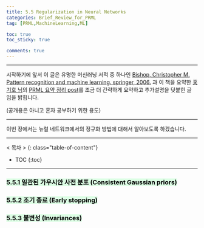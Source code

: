 ```yaml
---
title: 5.5 Regularization in Neural Networks
categories: Brief_Review_for_PRML
tag: [PRML,MachineLearning,ML]

toc: true
toc_sticky: true

comments: true
---
```


***

시작하기에 앞서 이 글은 유명한 머신러닝 서적 중 하나인 [Bishop, Christopher M. Pattern recognition and machine learning. springer, 2006.](https://www.microsoft.com/en-us/research/people/cmbishop/prml-book/) 과 이 책을 요약한 [홍기호 님](https://github.com/norman3)의 [PRML 요약 정리 post](http://norman3.github.io/prml/)를 
조금 더 간략하게 요약하고 추가설명을 덧붙힌 글 임을 밝힙니다.

(공개용은 아니고 혼자 공부하기 위한 용도)

***

이번 장에서는 뉴럴 네트워크에서의 정규화 방법에 대해서 알아보도록 하겠습니다.

---
< 목차 >
{: class="table-of-content"}
* TOC
{:toc}
---


### <mark style='background-color: #dcffe4'> 5.5.1 일관된 가우시안 사전 분포 (Consistent Gaussian priors) </mark>

### <mark style='background-color: #dcffe4'> 5.5.2 조기 종료 (Early stopping) </mark>

### <mark style='background-color: #dcffe4'> 5.5.3 불변성 (Invariances) </mark>


